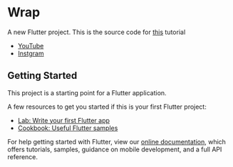 # Wrap

A new Flutter project. This is the source code for [this](https://youtu.be/KHA7ZWNGl4E) tutorial

- [YouTube](https://www.youtube.com/channel/UCgzDyB6FRT2sNhh0QhB7gtQ)
- [Instgram](https://www.instagram.com/some.one.who.codez/)


## Getting Started

This project is a starting point for a Flutter application.

A few resources to get you started if this is your first Flutter project:

- [Lab: Write your first Flutter app](https://flutter.dev/docs/get-started/codelab)
- [Cookbook: Useful Flutter samples](https://flutter.dev/docs/cookbook)

For help getting started with Flutter, view our
[online documentation](https://flutter.dev/docs), which offers tutorials,
samples, guidance on mobile development, and a full API reference.
